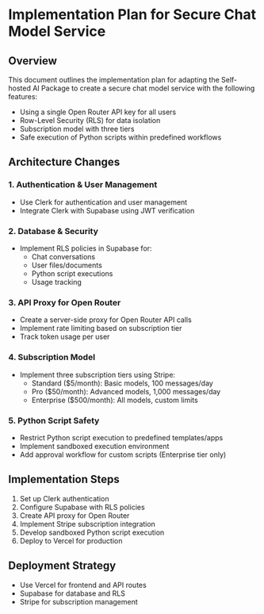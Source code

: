 # Implementation Plan for Secure Chat Model Service

## Overview
This document outlines the implementation plan for adapting the Self-hosted AI Package to create a secure chat model service with the following features:
- Using a single Open Router API key for all users
- Row-Level Security (RLS) for data isolation
- Subscription model with three tiers
- Safe execution of Python scripts within predefined workflows

## Architecture Changes

### 1. Authentication & User Management
- Use Clerk for authentication and user management
- Integrate Clerk with Supabase using JWT verification

### 2. Database & Security
- Implement RLS policies in Supabase for:
  - Chat conversations
  - User files/documents
  - Python script executions
  - Usage tracking

### 3. API Proxy for Open Router
- Create a server-side proxy for Open Router API calls
- Implement rate limiting based on subscription tier
- Track token usage per user

### 4. Subscription Model
- Implement three subscription tiers using Stripe:
  - Standard ($5/month): Basic models, 100 messages/day
  - Pro ($50/month): Advanced models, 1,000 messages/day
  - Enterprise ($500/month): All models, custom limits

### 5. Python Script Safety
- Restrict Python script execution to predefined templates/apps
- Implement sandboxed execution environment
- Add approval workflow for custom scripts (Enterprise tier only)

## Implementation Steps

1. Set up Clerk authentication
2. Configure Supabase with RLS policies
3. Create API proxy for Open Router
4. Implement Stripe subscription integration
5. Develop sandboxed Python script execution
6. Deploy to Vercel for production

## Deployment Strategy
- Use Vercel for frontend and API routes
- Supabase for database and RLS
- Stripe for subscription management
